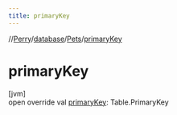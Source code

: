 ```yaml
---
title: primaryKey
---
```

//[Perry](../../../index.html)/[database](../index.html)/[Pets](index.html)/[primaryKey](primary-key.html)



# primaryKey



[jvm]\
open override val [primaryKey](primary-key.html): Table.PrimaryKey





